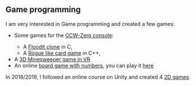 ## Game programming

<p>
I am very interested in Game programming and created a few games:
<ul>
	<li>Some games for the <a target="_blank" href="http://www.gcw-zero.com/">GCW-Zero console</a>:</li>
	<ul>
		<li>A <a target="_blank" href="https://github.com/padawin/floodit-clone">Floodit clone</a> in C,</li>
		<li>A <a target="_blank" href="https://github.com/padawin/RogueCard">Rogue like card game</a> in C++,</li>
	</ul>
	<li>A <a target="_blank" href="https://github.com/padawin/MineSweeper-VR">3D Minesweeper game in VR</a></li>
	<li>An online <a target="_blank" href="https://github.com/padawin/three2fifteen">board game with numbers</a>, you can play it <a target="_blank" href="https://three2fifteen.ghislain-rodrigues.fr/">here</a></li>
</ul>
</p>

<p>
In 2018/2019, I followed an online course on Unity and created 4 <a href="./unity.html">2D games</a>.
</p>
